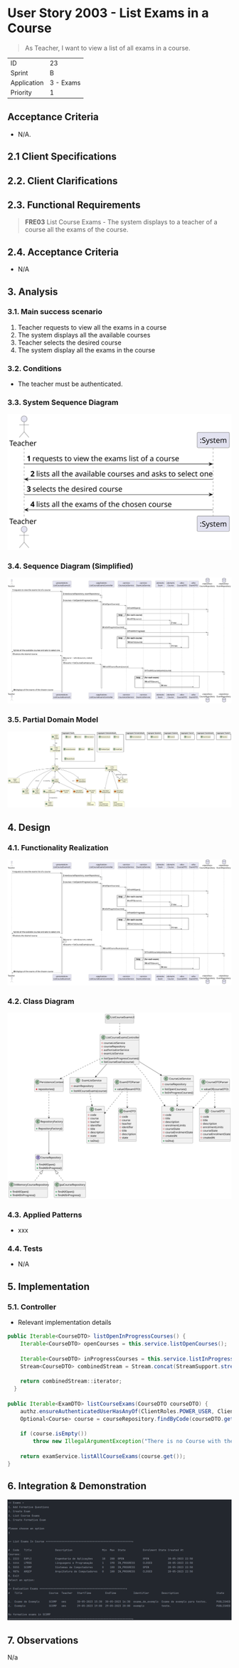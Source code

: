 # User Story 2003 - List Exams in a Course

> As Teacher, I want to view a list of all exams in a course.

|             |           |
| ----------- | --------- |
| ID          | 23        |
| Sprint      | B         |
| Application | 3 - Exams |
| Priority    | 1         |

## Acceptance Criteria

- N/A.

## 2.1 Client Specifications



## 2.2. Client Clarifications



## 2.3. Functional Requirements

> **FRE03** List Course Exams - The system displays to a teacher of a course all the exams of the course.

## 2.4. Acceptance Criteria

- N/A

## 3. Analysis

### 3.1. Main success scenario

1. Teacher requests to view all the exams in a course
2. The system displays all the available courses
3. Teacher selects the desired course
4. The system display all the exams in the course


### 3.2. Conditions

- The teacher must be authenticated.

### 3.3. System Sequence Diagram

![US2003_SSD](out/US2003_SSD.svg)

### 3.4. Sequence Diagram (Simplified)

![US2003_SD](out/US2003_SD.svg)

### 3.5. Partial Domain Model

![US2003_DM](out/US2003_DM.svg)

## 4. Design

### 4.1. Functionality Realization

![US2003_SD](out/US2003_SD.svg)

### 4.2. Class Diagram

![US2003_CD](out/US2003_CD.svg)

### 4.3. Applied Patterns

- xxx

### 4.4. Tests

- N/A

## 5. Implementation

### 5.1. Controller

- Relevant implementation details

```java
public Iterable<CourseDTO> listOpenInProgressCourses() {
    Iterable<CourseDTO> openCourses = this.service.listOpenCourses();

    Iterable<CourseDTO> inProgressCourses = this.service.listInProgressCourses();
    Stream<CourseDTO> combinedStream = Stream.concat(StreamSupport.stream(openCourses.spliterator(), false), StreamSupport.stream(inProgressCourses.spliterator(), false));

    return combinedStream::iterator;
  }

public Iterable<ExamDTO> listCourseExams(CourseDTO courseDTO) {
    authz.ensureAuthenticatedUserHasAnyOf(ClientRoles.POWER_USER, ClientRoles.TEACHER, ClientRoles.MANAGER);
    Optional<Course> course = courseRepository.findByCode(courseDTO.getCode());

    if (course.isEmpty())
        throw new IllegalArgumentException("There is no Course with the given code");

    return examService.listAllCourseExams(course.get());
}
```

## 6. Integration & Demonstration

![US20033_DEMO](US2003_DEMO.png)


## 7. Observations

N/a
